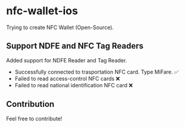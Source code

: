 # nfc-wallet-ios
Trying to create NFC Wallet (Open-Source).

## Support NDFE and NFC Tag Readers
Added support for NDFE Reader and Tag Reader.

* Successfully connected to trasportation NFC card. Type MiFare. ✅
* Failed to read access-control NFC cards ❌
* Failed to read national identification NFC card ❌

## Contribution

Feel free to contribute!




